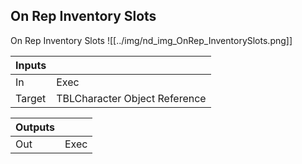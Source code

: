 ## On Rep Inventory Slots
On Rep Inventory Slots
![[../img/nd_img_OnRep_InventorySlots.png]]

|Inputs||
|--|--|
| In | Exec |
| Target | TBLCharacter Object Reference |

|Outputs||
|--|--|
| Out | Exec |
